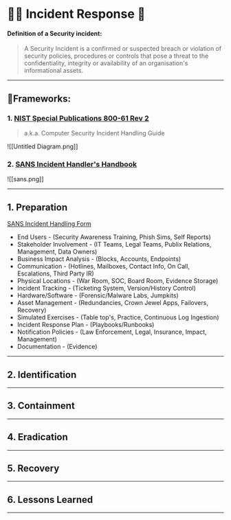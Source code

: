 # 🏃‍♂️ Incident Response 💨

#### Definition of a Security incident:
> A Security Incident is a confirmed or suspected breach or violation of security policies, procedures or controls that pose a threat to the confidentiality, integrity or availability of an organisation's informational assets.

---

## 📄Frameworks:

### 1. [NIST Special Publications 800-61 Rev 2](https://nvlpubs.nist.gov/nistpubs/SpecialPublications/NIST.SP.800-61r2.pdf) 
> a.k.a. Computer Security Incident Handling Guide 

![[Untitled Diagram.png]]

### 2. [SANS Incident Handler's Handbook](https://sansorg.egnyte.com/dl/6Btqoa63at)

![[sans.png]]

---

## 1. Preparation
[SANS Incident Handling Form](https://www.sans.org/media/security-training/mgt512/secinc_forms.pdf)
- End Users - (Security Awareness Training, Phish Sims, Self Reports)
- Stakeholder Involvement - (IT Teams, Legal Teams, Publix Relations, Management, Data Owners)
- Business Impact Analysis - (Blocks, Accounts, Endpoints)
- Communication - (Hotlines, Mailboxes, Contact Info, On Call, Escalations, Third Party IR)
- Physical Locations - (War Room, SOC, Board Room, Evidence Storage)
- Incident Tracking - (Ticketing System, Version/History Control)
- Hardware/Software - (Forensic/Malware Labs, Jumpkits)
- Asset Management - (Redundancies, Crown Jewel Apps, Failovers, Recovery)
- Simulated Exercises - (Table top's, Practice, Continuous Log Ingestion)
- Incident Response Plan - (Playbooks/Runbooks)
- Notification Policies - (Law Enforcement, Legal, Insurance, Impact, Management)
- Documentation - (Evidence)

---

## 2. Identification


---

## 3. Containment 


---

## 4. Eradication


---

## 5. Recovery


---

## 6. Lessons Learned


---